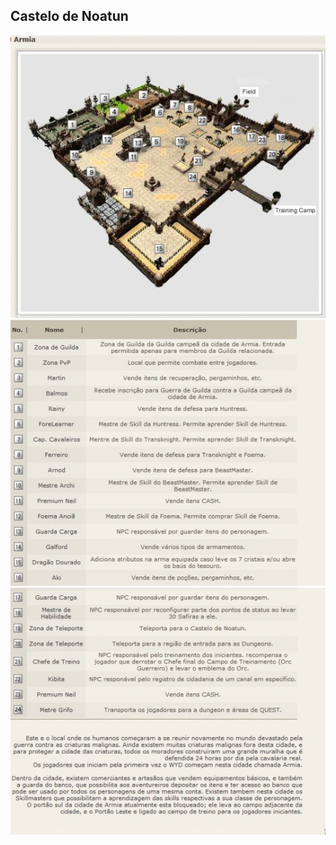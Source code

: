 ## Castelo de Noatun

<p align="center">
<img src="./files/mapa-armia.webp" />
<img src="./files/numeracao-mapa-armia1.webp" />
<img src="./files/numeracao-mapa-armia2.webp" />
</p> 
